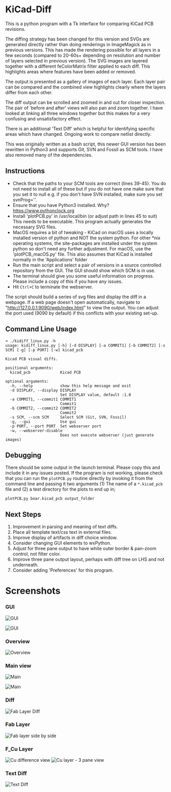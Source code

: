 # KiCad-Diff

This is a python program with a Tk interface for comparing KiCad PCB revisions.
  
The diffing strategy has been changed for this version and SVGs are generated directly rather than doing renderings in ImageMagick as in previous versions. This has made the rendering possible for all layers in a few seconds (compared to 20-60s+ depending on resolution and number of layers selected in previous version). The SVG images are layered together with a different feColorMatrix filter applied to each diff. This highlights areas where features have been added or removed.

The output is presented as a gallery of images of each layer. Each layer pair can be compared and the combined view highlights clearly where the layers differ from each other.

The diff output can be scrolled and zoomed in and out for closer inspection. The pair of 'before and after' views will also pan and zoom together. I have looked at linking all three windows together but this makes for a very confusing and unsatisfactory effect.

There is an additional 'Text Diff' which is helpful for identifying specific areas which have changed. Ongoing work to compare netlist directly.

This was originally written as a bash script, this newer GUI version has been rewritten in Python3 and supports Git, SVN and Fossil as SCM tools. I have also removed many of the dependencies.

## Instructions

- Check that the paths to your SCM tools are correct (lines 39-45). You do not need to install all of these but if you do not have one make sure that you set it to null  e.g. if you don't have SVN installed, make sure you set svnProg=''.
- Ensure that you have Python3 installed. Why? https://www.pythonclock.org 
- Install 'plotPCB.py' in /usr/local/bin (or adjust path in lines 45 to suit) This needs to be executable. This program actually generates the necessary SVG files.
- MacOS requires a bit of tweaking - KiCad on macOS uses a locally installed version of python and NOT the system python. For other *nix operating systems, the site-packages are installed under the system python so don't need any further adjustment. For macOS, use the 'plotPCB_macOS.py' file. This also assumes that KiCad is installed normally in the 'Applications' folder
- Run the main script and select a pair of versions in a source controlled repository from the GUI. The GUI should show which SCM is in use.
- The terminal should give you some useful information on progress. Please include a copy of this if you have any issues.
- Hit `Ctrl+C` to terminate the webserver.

The script should build a series of svg files and display the diff in a webpage. If a web page doesn't open automatically, navigate to "http://127.0.0.1:9090/web/index.html" to view the output. You can adjust the port used (9090 by default) if this conflicts with your existing set-up.


## Command Line Usage

```
➜ ./kidiff_linux.py -h
usage: kidiff_linux.py [-h] [-d DISPLAY] [-a COMMIT1] [-b COMMIT2] [-s SCM] [-g] [-p PORT] [-w] kicad_pcb

Kicad PCB visual diffs.

positional arguments:
  kicad_pcb             Kicad PCB

optional arguments:
  -h, --help            show this help message and exit
  -d DISPLAY, --display DISPLAY
                        Set DISPLAY value, default :1.0
  -a COMMIT1, --commit1 COMMIT1
                        Commit1
  -b COMMIT2, --commit2 COMMIT2
                        Commit2
  -s SCM, --scm SCM     Select SCM (Git, SVN, Fossil)
  -g, --gui             Use gui
  -p PORT, --port PORT  Set webserver port
  -w, --webserver-disable
                        Does not execute webserver (just generate images)
```

## Debugging

There should be some output in the launch terminal. Please copy this and include it in any issues posted. If the program is not working, please check that you can run the `plotPCB.py` routine directly by invoking it from the command line and passing it two arguments (1) The name of a `*.kicad_pcb` file and (2) a test directory for the plots to end up in;

```
plotPCB.py boar.kicad_pcb output_folder
```

## Next Steps

  1. Improvement in parsing and meaning of text diffs.
  2. Place all template text/css text in external files.
  3. Improve display of artifacts in diff choice window.
  4. Consider changing GUI elements to wxPython.
  5. Adjust for three pane output to have white outer border & pan-zoom control, not filter color.
  6. Improve three pane output layout, perhaps with diff tree on LHS and not underneath.
  7. Consider adding 'Preferences' for this program.


# Screenshots

### GUI
![GUI](/Documents/gui.png)

![GUI](/Documents/gui2.png)


### Overview
![Overview](/Documents/Overview.png)

### Main view
![Main](/Documents/main1.png)

![Main](/Documents/main2.png)


### Diff
![Fab Layer Diff](/Documents/diff.png)


### Fab Layer
![Fab layer side by side](/Documents/pair.png)


### F_Cu Layer
![Cu difference view](/Documents/cu.png)
![Cu layer - 3 pane view](/Documents/composite.png)

### Text Diff
![Text Diff](/Documents/text.png)
